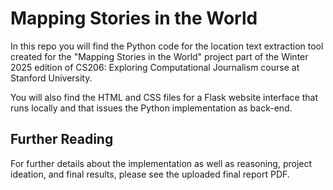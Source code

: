 # Mapping Stories in the World

In this repo you will find the Python code for the location text extraction tool created for the "Mapping Stories in the World" project part of the Winter 2025 edition of CS206: Exploring Computational Journalism course at Stanford University. 

You will also find the HTML and CSS files for a Flask website interface that runs locally and that issues the Python implementation as back-end. 

## Further Reading
For further details about the implementation as well as reasoning, project ideation, and final results, please see the uploaded final report PDF. 
